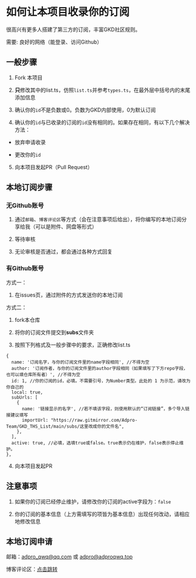 # 如何让本项目收录你的订阅

很高兴有更多人搭建了第三方的订阅，丰富GKD社区规则。

需要: 良好的网络（能登录、访问Github）

## 一般步骤

1. Fork 本项目

2. **只**修改其中的list.ts，仿照`list.ts`并参考`types.ts`，在最外层中括号内的末尾添加信息

3. 确认你的`id`不是负数或0。负数为GKD内部使用，0为默认订阅

4. 确认你的`id`与已收录的订阅的`id`没有相同的。如果存在相同，有以下几个解决方法：
   
  - 放弃申请收录

  - 更改你的`id`

5. 向本项目发起PR（Pull Request）

## 本地订阅步骤

### 无Github账号

1. 通过`邮箱`、`博客评论区`等方式（会在注意事项后给出），将你编写的本地订阅分享给我（可以是附件、网盘等形式）

2. 等待审核

3. 无论审核是否通过，都会通过各种方式回复

### 有Github账号

方式一：

1. 在issues页，通过附件的方式发送你的本地订阅

方式二：

1. fork本仓库

2. 将你的订阅文件提交到**subs**文件夹

3. 按照下列格式及一般步骤中的要求，正确修改list.ts

```json5
{
  name: '订阅名字，与你的订阅文件里的name字段相同', //不得为空
  author: '订阅作者，与你的订阅文件里的author字段相同（如果填写了下方repo字段，也可以填仓库所有者）', //不得为空
  id: 1, //你的订阅的id，必填。不需要引号，为Number类型。此处的 1 为示范，请改为你自己的
  local: true,
  subUrls: [
    {
      name: '链接显示的名字', //若不填该字段，则使用默认的“订阅链接”，多个导入链接建议填写
      importUrl: "https://raw.gitmirror.com/Adpro-Team/GKD_THS_List/main/subs/这里改成你的文件名",
    },
  ],
  active: true, //必填，选填true或false。true表示仍在维护，false表示停止维护。
},
```

4. 向本项目发起PR

## 注意事项

1. 如果你的订阅已经停止维护，请修改你的订阅的active字段为：`false`

2. 你的订阅的基本信息（上方需填写的项皆为基本信息）出现任何改动，请相应地修改信息

## 本地订阅申请

邮箱：adpro_qwq@qq.com 或 adpro@adproqwq.top

博客评论区：[点击跳转](https://blog.adproqwq.xyz/2024/02/24/GKD%E6%9C%AC%E5%9C%B0%E8%AE%A2%E9%98%85%E6%94%B6%E5%BD%95%E7%94%B3%E8%AF%B7/)

